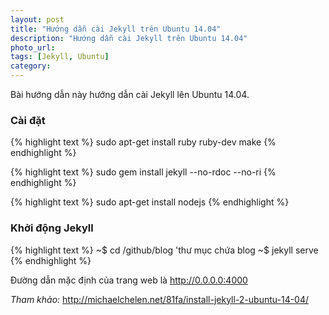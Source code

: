 ```yaml
---
layout: post
title: "Hướng dẫn cài Jekyll trên Ubuntu 14.04"
description: "Hướng dẫn cài Jekyll trên Ubuntu 14.04"
photo_url: 
tags: [Jekyll, Ubuntu]
category: 
---
```


Bài hướng dẫn này hướng dẫn cài Jekyll lên Ubuntu 14.04.

### Cài đặt

{% highlight text %}
sudo apt-get install ruby ruby-dev make
{% endhighlight %}

{% highlight text %}
sudo gem install jekyll --no-rdoc --no-ri
{% endhighlight %}

{% highlight text %}
sudo apt-get install nodejs
{% endhighlight %}

### Khởi động Jekyll

{% highlight text %}
~$ cd /github/blog 'thư mục chứa blog
~$ jekyll serve
{% endhighlight %}

Đường dẫn mặc định của trang web là http://0.0.0.0:4000


_Tham khảo:_ http://michaelchelen.net/81fa/install-jekyll-2-ubuntu-14-04/
